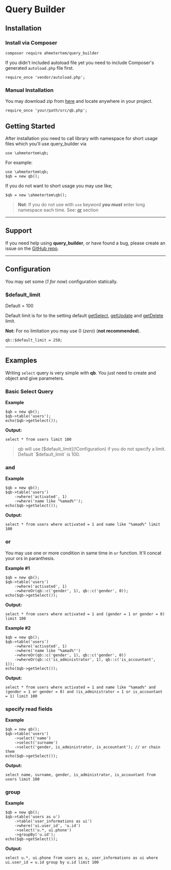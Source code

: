 # Query Builder

## Installation

### Install via Composer

```
composer require ahmetertem/query_builder
```

If you didn't included autoload file yet you need to include Composer's generated `autoload.php` file first.

```
require_once 'vendor/autoload.php';
```

### Manual Installation

You may download zip from [here](https://github.com/ahmetertem/query_builder/archive/master.zip) and locate anywhere in your project.
```
require_once 'your/path/src/qb.php';
```

## Getting Started
After installation you need to call library with namespace for short usage files which you'll use query_builder via

```
use \ahmetertem\qb;
```

For example:

```
use \ahmetertem\qb;
$qb = new qb();
```

If you do not want to short usage you may use like;

```
$qb = new \ahmetertem\qb();
```

> **Not**: If you do not use with `use` keyword ***you must*** enter long namespace each time.
> See: [or](#or) section
---

## Support

If you need help using **query_builder**, or have found a bug, please create an issue on the <a href="https://github.com/ahmetertem/query_builder/issues">GitHub repo</a>.

---
## Configuration

You may set some (*1 for now*) configuration statically.


### $default_limit

Default = 100

Default limit is for to the setting default [getSelect](!Index/getSelect), [getUpdate](!Index/getUpdate) and [getDelete](!Index/getDelete) limit.

**Not:** For no limitation you may use 0 (*zero*) (**not recommended**).

```
qb::$default_limit = 250;
```
---
## Examples
Writing `select` query is very simple with **qb**. You just need to create and object and give parameters.

### Basic Select Query

**Example**

```
$qb = new qb();
$qb->table('users');
echo($qb->getSelect());
```

**Output:**

```
select * from users limit 100
```

> qb will use [$default_limit](!Configuration) if you do not specify a limit. Default `$default_limit` is 100.

### and

**Example**

```
$qb = new qb();
$qb->table('users')
	->where('activated', 1)
	->where('name like "%amad%"');
echo($qb->getSelect());
```

**Output:**

```
select * from users where activated = 1 and name like "%amad%" limit 100
```


### or

You may use one or more condition in same time in `or` function. It'll concat your ors in paranthesis.

**Example #1**

```
$qb = new qb();
$qb->table('users')
	->where('activated', 1)
	->whereOr(qb::c('gender', 1), qb::c('gender', 0));
echo($qb->getSelect());
```

**Output:**

```
select * from users where activated = 1 and (gender = 1 or gender = 0) limit 100
```



**Example #2**

```
$qb = new qb();
$qb->table('users')
	->where('activated', 1)
	->where('name like "%amad%"')
	->whereOr(qb::c('gender', 1), qb::c('gender', 0))
	->whereOr(qb::c('is_administrator', 1), qb::c('is_accountant', 1));
echo($qb->getSelect());
```

**Output:**

```
select * from users where activated = 1 and name like "%amad%" and (gender = 1 or gender = 0) and (is_administrator = 1 or is_accountant = 1) limit 100
```

### specify read fields

**Example**

```
$qb = new qb();
$qb->table('users')
	->select('name')
	->select('surname')
	->select('gender, is_administrator, is_accountant'); // or chain them
echo($qb->getSelect());
```

**Output:**

```
select name, surname, gender, is_administrator, is_accountant from users limit 100
```

### group

**Example**

```
$qb = new qb();
$qb->table('users as u')
	->table('user_informations as ui')
	->where('ui.user_id', 'u.id')
	->select('u.*, ui.phone')
	->groupBy('u.id');
echo($qb->getSelect());
```

**Output:**

```
select u.*, ui.phone from users as u, user_informations as ui where ui.user_id = u.id group by u.id limit 100
```
